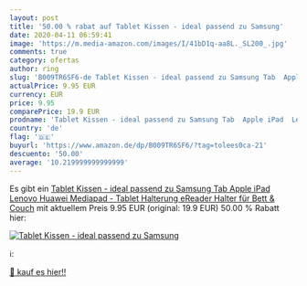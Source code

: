 ```yaml
---
layout: post
title: '50.00 % rabat auf Tablet Kissen - ideal passend zu Samsung'
date: 2020-04-11 06:59:41
image: 'https://m.media-amazon.com/images/I/41bD1q-aa8L._SL200_.jpg'
comments: true
category: ofertas
author: ring
slug: 'B009TR6SF6-de Tablet Kissen - ideal passend zu Samsung Tab  Apple iPad  Lenovo  Huawei Mediapad - Tablet Halterung  eReader Halter für Bett & Couch'
actualPrice: 9.95 EUR
currency: EUR
price: 9.95
comparePrice: 19.9 EUR
prodname: 'Tablet Kissen - ideal passend zu Samsung Tab  Apple iPad  Lenovo  Huawei Mediapad - Tablet Halterung  eReader Halter für Bett & Couch'
country: 'de'
flag: '🇩🇪'
buyurl: 'https://www.amazon.de/dp/B009TR6SF6/?tag=tolees0ca-21'
descuento: '50.00'
average: '10.219999999999999'
---
```


Es gibt ein [Tablet Kissen - ideal passend zu Samsung Tab  Apple iPad  Lenovo  Huawei Mediapad - Tablet Halterung  eReader Halter für Bett & Couch](https://www.amazon.de/dp/B009TR6SF6/?tag=tolees0ca-21) mit aktuellem Preis 9.95 EUR (original: 19.9 EUR) 50.00 % Rabatt hier:

[![Tablet Kissen - ideal passend zu Samsung](https://m.media-amazon.com/images/I/41bD1q-aa8L._SL200_.jpg)](https://www.amazon.de/dp/B009TR6SF6/?tag=tolees0ca-21)

ℹ️:


[🛒 kauf es hier!!](https://www.amazon.de/dp/B009TR6SF6/?tag=tolees0ca-21)
